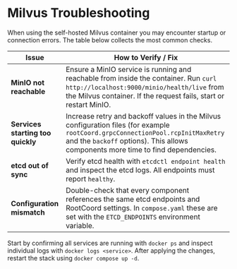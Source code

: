 # Milvus Troubleshooting

When using the self-hosted Milvus container you may encounter startup or connection errors. The table below collects the most common checks.

| Issue | How to Verify / Fix |
|-------|--------------------|
| **MinIO not reachable** | Ensure a MinIO service is running and reachable from inside the container. Run `curl http://localhost:9000/minio/health/live` from the Milvus container. If the request fails, start or restart MinIO. |
| **Services starting too quickly** | Increase retry and backoff values in the Milvus configuration files (for example `rootCoord.grpcConnectionPool.rcpInitMaxRetry` and the `backoff` options). This allows components more time to find dependencies. |
| **etcd out of sync** | Verify etcd health with `etcdctl endpoint health` and inspect the etcd logs. All endpoints must report `healthy`. |
| **Configuration mismatch** | Double-check that every component references the same etcd endpoints and RootCoord settings. In `compose.yaml` these are set with the `ETCD_ENDPOINTS` environment variable. |

Start by confirming all services are running with `docker ps` and inspect individual logs with `docker logs <service>`. After applying the changes, restart the stack using `docker compose up -d`.
